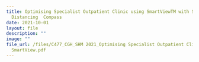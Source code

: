 ```yaml
---
title: Optimising Specialist Outpatient Clinic using SmartViewTM with Safe
  Distancing  Compass
date: 2021-10-01
layout: file
description: ""
image: ""
file_url: /files/C477_CGH_SHM 2021_Optimising Specialist Outpatient Clinic using
  SmartView.pdf
---
```

